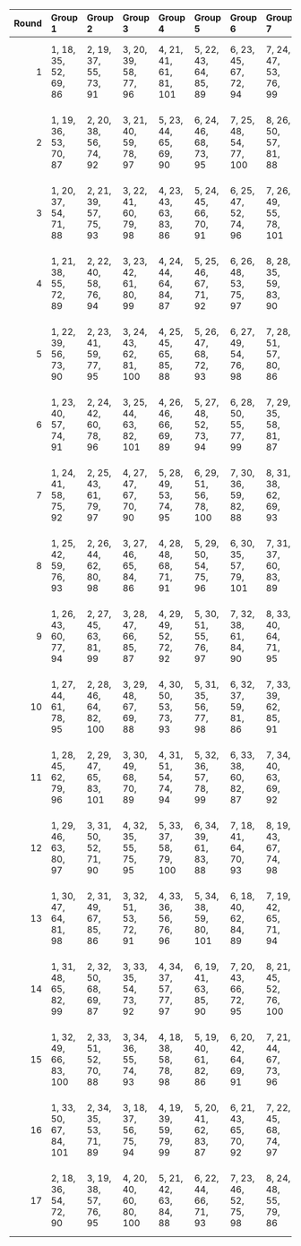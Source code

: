 |   Round | Group 1                | Group 2                | Group 3                | Group 4                | Group 5                | Group 6                | Group 7                | Group 8                | Group 9                 | Group 10                | Group 11                | Group 12                | Group 13                | Group 14                | Group 15                | Group 16                | Group 17           |
|--------:|:-----------------------|:-----------------------|:-----------------------|:-----------------------|:-----------------------|:-----------------------|:-----------------------|:-----------------------|:------------------------|:------------------------|:------------------------|:------------------------|:------------------------|:------------------------|:------------------------|:------------------------|:-------------------|
|       1 | 1, 18, 35, 52, 69, 86  | 2, 19, 37, 55, 73, 91  | 3, 20, 39, 58, 77, 96  | 4, 21, 41, 61, 81, 101 | 5, 22, 43, 64, 85, 89  | 6, 23, 45, 67, 72, 94  | 7, 24, 47, 53, 76, 99  | 8, 25, 49, 56, 80, 87  | 9, 26, 51, 59, 84, 92   | 10, 27, 36, 62, 71, 97  | 12, 29, 40, 68, 79, 90  | 13, 30, 42, 54, 83, 95  | 14, 31, 44, 57, 70, 100 | 15, 32, 46, 60, 74, 88  | 16, 33, 48, 63, 78, 93  | 17, 34, 50, 66, 82, 98  | 11, 28, 38, 65, 75 |
|       2 | 1, 19, 36, 53, 70, 87  | 2, 20, 38, 56, 74, 92  | 3, 21, 40, 59, 78, 97  | 5, 23, 44, 65, 69, 90  | 6, 24, 46, 68, 73, 95  | 7, 25, 48, 54, 77, 100 | 8, 26, 50, 57, 81, 88  | 9, 27, 35, 60, 85, 93  | 10, 28, 37, 63, 72, 98  | 11, 29, 39, 66, 76, 86  | 12, 30, 41, 52, 80, 91  | 13, 31, 43, 55, 84, 96  | 14, 32, 45, 58, 71, 101 | 15, 33, 47, 61, 75, 89  | 16, 34, 49, 64, 79, 94  | 17, 18, 51, 67, 83, 99  | 4, 22, 42, 62, 82  |
|       3 | 1, 20, 37, 54, 71, 88  | 2, 21, 39, 57, 75, 93  | 3, 22, 41, 60, 79, 98  | 4, 23, 43, 63, 83, 86  | 5, 24, 45, 66, 70, 91  | 6, 25, 47, 52, 74, 96  | 7, 26, 49, 55, 78, 101 | 8, 27, 51, 58, 82, 89  | 9, 28, 36, 61, 69, 94   | 10, 29, 38, 64, 73, 99  | 11, 30, 40, 67, 77, 87  | 12, 31, 42, 53, 81, 92  | 13, 32, 44, 56, 85, 97  | 15, 34, 48, 62, 76, 90  | 16, 18, 50, 65, 80, 95  | 17, 19, 35, 68, 84, 100 | 14, 33, 46, 59, 72 |
|       4 | 1, 21, 38, 55, 72, 89  | 2, 22, 40, 58, 76, 94  | 3, 23, 42, 61, 80, 99  | 4, 24, 44, 64, 84, 87  | 5, 25, 46, 67, 71, 92  | 6, 26, 48, 53, 75, 97  | 8, 28, 35, 59, 83, 90  | 9, 29, 37, 62, 70, 95  | 10, 30, 39, 65, 74, 100 | 11, 31, 41, 68, 78, 88  | 12, 32, 43, 54, 82, 93  | 13, 33, 45, 57, 69, 98  | 14, 34, 47, 60, 73, 86  | 15, 18, 49, 63, 77, 91  | 16, 19, 51, 66, 81, 96  | 17, 20, 36, 52, 85, 101 | 7, 27, 50, 56, 79  |
|       5 | 1, 22, 39, 56, 73, 90  | 2, 23, 41, 59, 77, 95  | 3, 24, 43, 62, 81, 100 | 4, 25, 45, 65, 85, 88  | 5, 26, 47, 68, 72, 93  | 6, 27, 49, 54, 76, 98  | 7, 28, 51, 57, 80, 86  | 8, 29, 36, 60, 84, 91  | 9, 30, 38, 63, 71, 96   | 10, 31, 40, 66, 75, 101 | 11, 32, 42, 52, 79, 89  | 12, 33, 44, 55, 83, 94  | 13, 34, 46, 58, 70, 99  | 14, 18, 48, 61, 74, 87  | 15, 19, 50, 64, 78, 92  | 16, 20, 35, 67, 82, 97  | 17, 21, 37, 53, 69 |
|       6 | 1, 23, 40, 57, 74, 91  | 2, 24, 42, 60, 78, 96  | 3, 25, 44, 63, 82, 101 | 4, 26, 46, 66, 69, 89  | 5, 27, 48, 52, 73, 94  | 6, 28, 50, 55, 77, 99  | 7, 29, 35, 58, 81, 87  | 8, 30, 37, 61, 85, 92  | 9, 31, 39, 64, 72, 97   | 11, 33, 43, 53, 80, 90  | 12, 34, 45, 56, 84, 95  | 13, 18, 47, 59, 71, 100 | 14, 19, 49, 62, 75, 88  | 15, 20, 51, 65, 79, 93  | 16, 21, 36, 68, 83, 98  | 17, 22, 38, 54, 70, 86  | 10, 32, 41, 67, 76 |
|       7 | 1, 24, 41, 58, 75, 92  | 2, 25, 43, 61, 79, 97  | 4, 27, 47, 67, 70, 90  | 5, 28, 49, 53, 74, 95  | 6, 29, 51, 56, 78, 100 | 7, 30, 36, 59, 82, 88  | 8, 31, 38, 62, 69, 93  | 9, 32, 40, 65, 73, 98  | 10, 33, 42, 68, 77, 86  | 11, 34, 44, 54, 81, 91  | 12, 18, 46, 57, 85, 96  | 13, 19, 48, 60, 72, 101 | 14, 20, 50, 63, 76, 89  | 15, 21, 35, 66, 80, 94  | 16, 22, 37, 52, 84, 99  | 17, 23, 39, 55, 71, 87  | 3, 26, 45, 64, 83  |
|       8 | 1, 25, 42, 59, 76, 93  | 2, 26, 44, 62, 80, 98  | 3, 27, 46, 65, 84, 86  | 4, 28, 48, 68, 71, 91  | 5, 29, 50, 54, 75, 96  | 6, 30, 35, 57, 79, 101 | 7, 31, 37, 60, 83, 89  | 8, 32, 39, 63, 70, 94  | 9, 33, 41, 66, 74, 99   | 10, 34, 43, 52, 78, 87  | 11, 18, 45, 55, 82, 92  | 12, 19, 47, 58, 69, 97  | 14, 21, 51, 64, 77, 90  | 15, 22, 36, 67, 81, 95  | 16, 23, 38, 53, 85, 100 | 17, 24, 40, 56, 72, 88  | 13, 20, 49, 61, 73 |
|       9 | 1, 26, 43, 60, 77, 94  | 2, 27, 45, 63, 81, 99  | 3, 28, 47, 66, 85, 87  | 4, 29, 49, 52, 72, 92  | 5, 30, 51, 55, 76, 97  | 7, 32, 38, 61, 84, 90  | 8, 33, 40, 64, 71, 95  | 9, 34, 42, 67, 75, 100 | 10, 18, 44, 53, 79, 88  | 11, 19, 46, 56, 83, 93  | 12, 20, 48, 59, 70, 98  | 13, 21, 50, 62, 74, 86  | 14, 22, 35, 65, 78, 91  | 15, 23, 37, 68, 82, 96  | 16, 24, 39, 54, 69, 101 | 17, 25, 41, 57, 73, 89  | 6, 31, 36, 58, 80  |
|      10 | 1, 27, 44, 61, 78, 95  | 2, 28, 46, 64, 82, 100 | 3, 29, 48, 67, 69, 88  | 4, 30, 50, 53, 73, 93  | 5, 31, 35, 56, 77, 98  | 6, 32, 37, 59, 81, 86  | 7, 33, 39, 62, 85, 91  | 8, 34, 41, 65, 72, 96  | 9, 18, 43, 68, 76, 101  | 10, 19, 45, 54, 80, 89  | 11, 20, 47, 57, 84, 94  | 12, 21, 49, 60, 71, 99  | 13, 22, 51, 63, 75, 87  | 14, 23, 36, 66, 79, 92  | 15, 24, 38, 52, 83, 97  | 17, 26, 42, 58, 74, 90  | 16, 25, 40, 55, 70 |
|      11 | 1, 28, 45, 62, 79, 96  | 2, 29, 47, 65, 83, 101 | 3, 30, 49, 68, 70, 89  | 4, 31, 51, 54, 74, 94  | 5, 32, 36, 57, 78, 99  | 6, 33, 38, 60, 82, 87  | 7, 34, 40, 63, 69, 92  | 8, 18, 42, 66, 73, 97  | 10, 20, 46, 55, 81, 90  | 11, 21, 48, 58, 85, 95  | 12, 22, 50, 61, 72, 100 | 13, 23, 35, 64, 76, 88  | 14, 24, 37, 67, 80, 93  | 15, 25, 39, 53, 84, 98  | 16, 26, 41, 56, 71, 86  | 17, 27, 43, 59, 75, 91  | 9, 19, 44, 52, 77  |
|      12 | 1, 29, 46, 63, 80, 97  | 3, 31, 50, 52, 71, 90  | 4, 32, 35, 55, 75, 95  | 5, 33, 37, 58, 79, 100 | 6, 34, 39, 61, 83, 88  | 7, 18, 41, 64, 70, 93  | 8, 19, 43, 67, 74, 98  | 9, 20, 45, 53, 78, 86  | 10, 21, 47, 56, 82, 91  | 11, 22, 49, 59, 69, 96  | 12, 23, 51, 62, 73, 101 | 13, 24, 36, 65, 77, 89  | 14, 25, 38, 68, 81, 94  | 15, 26, 40, 54, 85, 99  | 16, 27, 42, 57, 72, 87  | 17, 28, 44, 60, 76, 92  | 2, 30, 48, 66, 84  |
|      13 | 1, 30, 47, 64, 81, 98  | 2, 31, 49, 67, 85, 86  | 3, 32, 51, 53, 72, 91  | 4, 33, 36, 56, 76, 96  | 5, 34, 38, 59, 80, 101 | 6, 18, 40, 62, 84, 89  | 7, 19, 42, 65, 71, 94  | 8, 20, 44, 68, 75, 99  | 9, 21, 46, 54, 79, 87   | 10, 22, 48, 57, 83, 92  | 11, 23, 50, 60, 70, 97  | 13, 25, 37, 66, 78, 90  | 14, 26, 39, 52, 82, 95  | 15, 27, 41, 55, 69, 100 | 16, 28, 43, 58, 73, 88  | 17, 29, 45, 61, 77, 93  | 12, 24, 35, 63, 74 |
|      14 | 1, 31, 48, 65, 82, 99  | 2, 32, 50, 68, 69, 87  | 3, 33, 35, 54, 73, 92  | 4, 34, 37, 57, 77, 97  | 6, 19, 41, 63, 85, 90  | 7, 20, 43, 66, 72, 95  | 8, 21, 45, 52, 76, 100 | 9, 22, 47, 55, 80, 88  | 10, 23, 49, 58, 84, 93  | 11, 24, 51, 61, 71, 98  | 12, 25, 36, 64, 75, 86  | 13, 26, 38, 67, 79, 91  | 14, 27, 40, 53, 83, 96  | 15, 28, 42, 56, 70, 101 | 16, 29, 44, 59, 74, 89  | 17, 30, 46, 62, 78, 94  | 5, 18, 39, 60, 81  |
|      15 | 1, 32, 49, 66, 83, 100 | 2, 33, 51, 52, 70, 88  | 3, 34, 36, 55, 74, 93  | 4, 18, 38, 58, 78, 98  | 5, 19, 40, 61, 82, 86  | 6, 20, 42, 64, 69, 91  | 7, 21, 44, 67, 73, 96  | 8, 22, 46, 53, 77, 101 | 9, 23, 48, 56, 81, 89   | 10, 24, 50, 59, 85, 94  | 11, 25, 35, 62, 72, 99  | 12, 26, 37, 65, 76, 87  | 13, 27, 39, 68, 80, 92  | 14, 28, 41, 54, 84, 97  | 16, 30, 45, 60, 75, 90  | 17, 31, 47, 63, 79, 95  | 15, 29, 43, 57, 71 |
|      16 | 1, 33, 50, 67, 84, 101 | 2, 34, 35, 53, 71, 89  | 3, 18, 37, 56, 75, 94  | 4, 19, 39, 59, 79, 99  | 5, 20, 41, 62, 83, 87  | 6, 21, 43, 65, 70, 92  | 7, 22, 45, 68, 74, 97  | 9, 24, 49, 57, 82, 90  | 10, 25, 51, 60, 69, 95  | 11, 26, 36, 63, 73, 100 | 12, 27, 38, 66, 77, 88  | 13, 28, 40, 52, 81, 93  | 14, 29, 42, 55, 85, 98  | 15, 30, 44, 58, 72, 86  | 16, 31, 46, 61, 76, 91  | 17, 32, 48, 64, 80, 96  | 8, 23, 47, 54, 78  |
|      17 | 2, 18, 36, 54, 72, 90  | 3, 19, 38, 57, 76, 95  | 4, 20, 40, 60, 80, 100 | 5, 21, 42, 63, 84, 88  | 6, 22, 44, 66, 71, 93  | 7, 23, 46, 52, 75, 98  | 8, 24, 48, 55, 79, 86  | 9, 25, 50, 58, 83, 91  | 10, 26, 35, 61, 70, 96  | 11, 27, 37, 64, 74, 101 | 12, 28, 39, 67, 78, 89  | 13, 29, 41, 53, 82, 94  | 14, 30, 43, 56, 69, 99  | 15, 31, 45, 59, 73, 87  | 16, 32, 47, 62, 77, 92  | 17, 33, 49, 65, 81, 97  | 1, 34, 51, 68, 85  |